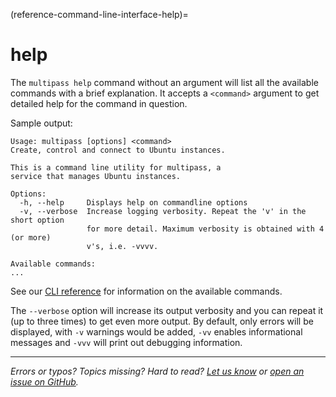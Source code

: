 (reference-command-line-interface-help)=
# help

The `multipass help` command without an argument will list all the available commands with a brief explanation. It accepts a `<command>` argument to get detailed help for the command in question.

Sample output:

```plain
Usage: multipass [options] <command>
Create, control and connect to Ubuntu instances.

This is a command line utility for multipass, a
service that manages Ubuntu instances.

Options:
  -h, --help     Displays help on commandline options
  -v, --verbose  Increase logging verbosity. Repeat the 'v' in the short option
                 for more detail. Maximum verbosity is obtained with 4 (or more)
                 v's, i.e. -vvvv.

Available commands:
...
```

See our [CLI reference](/reference/command-line-interface/index) for information on the available commands.

The `--verbose` option will increase its output verbosity and you can repeat it (up to three times) to get even more output. By default, only errors will be displayed, with `-v` warnings would be added, `-vv` enables informational messages and `-vvv` will print out debugging information.

---

*Errors or typos? Topics missing? Hard to read? <a href="https://docs.google.com/forms/d/e/1FAIpQLSd0XZDU9sbOCiljceh3rO_rkp6vazy2ZsIWgx4gsvl_Sec4Ig/viewform?usp=pp_url&entry.317501128=https://multipass.run/docs/help-command" target="_blank">Let us know</a> or <a href="https://github.com/canonical/multipass/issues/new/choose" target="_blank">open an issue on GitHub</a>.*

